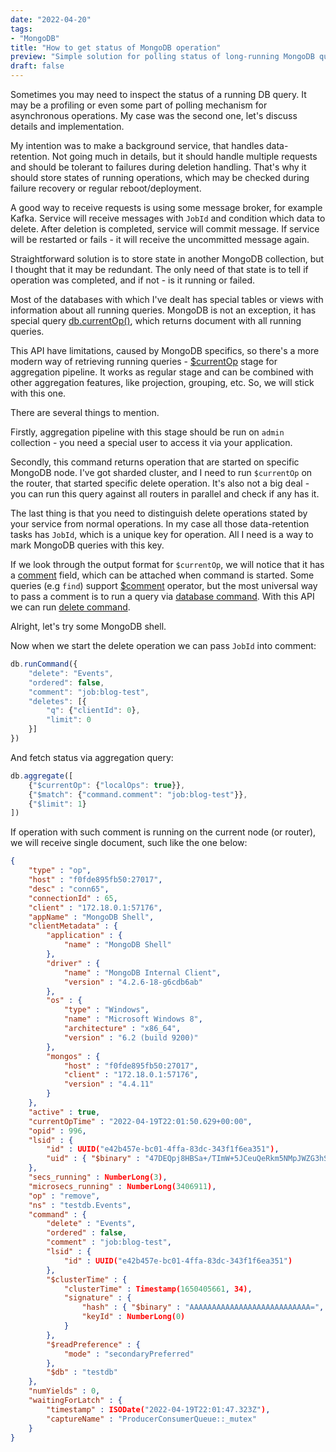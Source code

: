 ```yaml
---
date: "2022-04-20"
tags:
- "MongoDB"
title: "How to get status of MongoDB operation"
preview: "Simple solution for polling status of long-running MongoDB queries."
draft: false
---
```


Sometimes you may need to inspect the status of a running DB query. It may be a profiling or even some part of polling mechanism for asynchronous operations. My case was the second one, let's discuss details and implementation.

My intention was to make a background service, that handles data-retention. Not going much in details, but it should handle multiple requests and should be tolerant to failures during deletion handling. That's why it should store states of running operations, which may be checked during failure recovery or regular reboot/deployment. 

A good way to receive requests is using some message broker, for example Kafka. Service will receive messages with `JobId` and condition which data to delete. After deletion is completed, service will commit message. If service will be restarted or fails - it will receive the uncommitted message again.

Straightforward solution is to store state in another MongoDB collection, but I thought that it may be redundant. The only need of that state is to tell if operation was completed, and if not - is it running or failed.

Most of the databases with which I've dealt has special tables or views with information about all running queries. MongoDB is not an exception, it has special query [db.currentOp()](https://www.mongodb.com/docs/manual/reference/method/db.currentOp/), which returns document with all running queries.

This API have limitations, caused by MongoDB specifics, so there's a more modern way of retrieving running queries - [$currentOp](https://www.mongodb.com/docs/manual/reference/operator/aggregation/currentOp/) stage for aggregation pipeline. It works as regular stage and can be combined with other aggregation features, like projection, grouping, etc. So, we will stick with this one.

There are several things to mention.

Firstly, aggregation pipeline with this stage should be run on `admin` collection - you need a special user to access it via your application.

Secondly, this command returns operation that are started on specific MongoDB node. I've got sharded cluster, and I need to run `$currentOp` on the router, that started specific delete operation. It's also not a big deal - you can run this query against all routers in parallel and check if any has it.

The last thing is that you need to distinguish delete operations stated by your service from normal operations. In my case all those data-retention tasks has `JobId`, which is a unique key for operation. All I need is a way to mark MongoDB queries with this key.

If we look through the output format for `$currentOp`, we will notice that it has a [comment](https://www.mongodb.com/docs/manual/reference/command/currentOp/#mongodb-data-currentOp.command) field, which can be attached when command is started. Some queries (e.g `find`) support [$comment](https://www.mongodb.com/docs/manual/reference/operator/query/comment/) operator, but the most universal way to pass a comment is to run a query via [database command](https://www.mongodb.com/docs/manual/reference/command/#database-commands). With this API we can run [delete command](https://www.mongodb.com/docs/manual/reference/command/delete/#mongodb-dbcommand-dbcmd.delete).

Alright, let's try some MongoDB shell.

Now when we start the delete operation we can pass `JobId` into comment:
```js
db.runCommand({
    "delete": "Events",
    "ordered": false,
    "comment": "job:blog-test",
    "deletes": [{
        "q": {"clientId": 0},
        "limit": 0
    }]
})
```

And fetch status via aggregation query:
```js
db.aggregate([
    {"$currentOp": {"localOps": true}},
    {"$match": {"command.comment": "job:blog-test"}},
    {"$limit": 1}
])
```

If operation with such comment is running on the current node (or router), we will receive single document, such like the one below:
```json
{
    "type" : "op",
    "host" : "f0fde895fb50:27017",
    "desc" : "conn65",
    "connectionId" : 65,
    "client" : "172.18.0.1:57176",
    "appName" : "MongoDB Shell",
    "clientMetadata" : {
        "application" : {
            "name" : "MongoDB Shell"
        },
        "driver" : {
            "name" : "MongoDB Internal Client",
            "version" : "4.2.6-18-g6cdb6ab"
        },
        "os" : {
            "type" : "Windows",
            "name" : "Microsoft Windows 8",
            "architecture" : "x86_64",
            "version" : "6.2 (build 9200)"
        },
        "mongos" : {
            "host" : "f0fde895fb50:27017",
            "client" : "172.18.0.1:57176",
            "version" : "4.4.11"
        }
    },
    "active" : true,
    "currentOpTime" : "2022-04-19T22:01:50.629+00:00",
    "opid" : 996,
    "lsid" : {
        "id" : UUID("e42b457e-bc01-4ffa-83dc-343f1f6ea351"),
        "uid" : { "$binary" : "47DEQpj8HBSa+/TImW+5JCeuQeRkm5NMpJWZG3hSuFU=", "$type" : "00" }
    },
    "secs_running" : NumberLong(3),
    "microsecs_running" : NumberLong(3406911),
    "op" : "remove",
    "ns" : "testdb.Events",
    "command" : {
        "delete" : "Events",
        "ordered" : false,
        "comment" : "job:blog-test",
        "lsid" : {
            "id" : UUID("e42b457e-bc01-4ffa-83dc-343f1f6ea351")
        },
        "$clusterTime" : {
            "clusterTime" : Timestamp(1650405661, 34),
            "signature" : {
                "hash" : { "$binary" : "AAAAAAAAAAAAAAAAAAAAAAAAAAA=", "$type" : "00" },
                "keyId" : NumberLong(0)
            }
        },
        "$readPreference" : {
            "mode" : "secondaryPreferred"
        },
        "$db" : "testdb"
    },
    "numYields" : 0,
    "waitingForLatch" : {
        "timestamp" : ISODate("2022-04-19T22:01:47.323Z"),
        "captureName" : "ProducerConsumerQueue::_mutex"
    }
}
```
